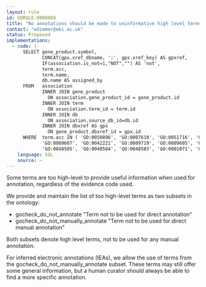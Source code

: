 ```yaml
---
layout: rule
id: GORULE:0000008
title: "No annotations should be made to uninformative high level terms"
contact: "edimmer@ebi.ac.uk"
status: Proposed
implementations:
  - code: |-
      SELECT gene_product.symbol,
             CONCAT(gpx.xref_dbname, ':', gpx.xref_key) AS gpxref,
             IF(association.is_not=1,"NOT","") AS 'not',
             term.acc,
             term.name,
             db.name AS assigned_by
      FROM   association
             INNER JOIN gene_product
               ON association.gene_product_id = gene_product.id
             INNER JOIN term
               ON association.term_id = term.id
             INNER JOIN db
               ON association.source_db_id=db.id
             INNER JOIN dbxref AS gpx
               ON gene_product.dbxref_id = gpx.id
      WHERE  term.acc IN ( 'GO:0050896', 'GO:0007610', 'GO:0051716', 'GO:0009628',
             'GO:0009607', 'GO:0042221', 'GO:0009719', 'GO:0009605', 'GO:0006950',
             'GO:0048585', 'GO:0048584', 'GO:0048583', 'GO:0001071', 'GO:0000988')
    language: SQL
    source: ~
---
```

Some terms are too high-level to provide useful information when used
for annotation, regardless of the evidence code used.

We provide and maintain the list of too high-level terms as two subsets
in the ontology:

-   gocheck\_do\_not\_annotate "Term not to be used for direct
    annotation"
-   gocheck\_do\_not\_manually\_annotate "Term not to be used for direct
    manual annotation"

Both subsets denote high level terms, not to be used for any manual
annotation.

For inferred electronic annotations (IEAs), we allow the use of terms
from the gocheck\_do\_not\_manually\_annotate subset. These terms may
still offer some general information, but a human curator should always
be able to find a more specific annotation.
